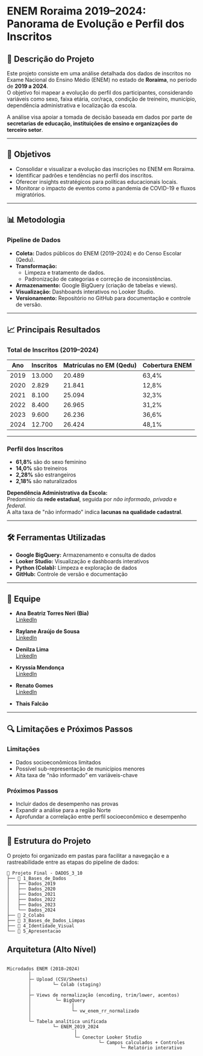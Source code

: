 # ENEM Roraima 2019–2024: Panorama de Evolução e Perfil dos Inscritos

## 📌 Descrição do Projeto
Este projeto consiste em uma análise detalhada dos dados de inscritos no Exame Nacional do Ensino Médio (ENEM) no estado de **Roraima**, no período de **2019 a 2024**.  
O objetivo foi mapear a evolução do perfil dos participantes, considerando variáveis como sexo, faixa etária, cor/raça, condição de treineiro, município, dependência administrativa e localização da escola.

A análise visa apoiar a tomada de decisão baseada em dados por parte de **secretarias de educação, instituições de ensino e organizações do terceiro setor**.

---

## 🎯 Objetivos
- Consolidar e visualizar a evolução das inscrições no ENEM em Roraima.  
- Identificar padrões e tendências no perfil dos inscritos.  
- Oferecer insights estratégicos para políticas educacionais locais.  
- Monitorar o impacto de eventos como a pandemia de COVID-19 e fluxos migratórios.  

---

## 📊 Metodologia

### **Pipeline de Dados**
- **Coleta:** Dados públicos do ENEM (2019–2024) e do Censo Escolar (Qedu).  
- **Transformação:**
  - Limpeza e tratamento de dados.  
  - Padronização de categorias e correção de inconsistências.  
- **Armazenamento:** Google BigQuery (criação de tabelas e views).  
- **Visualização:** Dashboards interativos no Looker Studio.  
- **Versionamento:** Repositório no GitHub para documentação e controle de versão.  

---

## 📈 Principais Resultados

### **Total de Inscritos (2019–2024)**

| Ano  | Inscritos | Matrículas no EM (Qedu) | Cobertura ENEM |
|------|------------|--------------------------|----------------|
| 2019 | 13.000     | 20.489                  | 63,4%          |
| 2020 | 2.829      | 21.841                  | 12,8%          |
| 2021 | 8.100      | 25.094                  | 32,3%          |
| 2022 | 8.400      | 26.965                  | 31,2%          |
| 2023 | 9.600      | 26.236                  | 36,6%          |
| 2024 | 12.700     | 26.424                  | 48,1%          |

---

### **Perfil dos Inscritos**
- **61,8%** são do sexo feminino  
- **14,0%** são treineiros  
- **2,28%** são estrangeiros  
- **2,18%** são naturalizados  

**Dependência Administrativa da Escola:**  
Predomínio da **rede estadual**, seguida por *não informado*, *privada* e *federal*.  
A alta taxa de "não informado" indica **lacunas na qualidade cadastral**.

---

## 🛠️ Ferramentas Utilizadas
- **Google BigQuery:** Armazenamento e consulta de dados  
- **Looker Studio:** Visualização e dashboards interativos  
- **Python (Colab):** Limpeza e exploração de dados  
- **GitHub:** Controle de versão e documentação  

---

## 👥 Equipe

- **Ana Beatriz Torres Neri (Bia)**  
  [LinkedIn](https://www.linkedin.com/in/biapeabody/)  

- **Raylane Araújo de Sousa**  
  [LinkedIn](https://www.linkedin.com/in/raylane-araujo)  

- **Denilza Lima**  
  [LinkedIn](https://www.linkedin.com/in/denilzalima)  

- **Kryssia Mendonça**  
  [LinkedIn](https://www.linkedin.com/in/kryssiajm/)  

- **Renato Gomes**  
  [LinkedIn](https://www.linkedin.com/in/renato-gomes-souza/)

- **Thais Falcão**

---

## 🔍 Limitações e Próximos Passos

### **Limitações**
- Dados socioeconômicos limitados  
- Possível sub-representação de municípios menores  
- Alta taxa de “não informado” em variáveis-chave  

### **Próximos Passos**
- Incluir dados de desempenho nas provas  
- Expandir a análise para a região Norte  
- Aprofundar a correlação entre perfil socioeconômico e desempenho  

---

## 📂 Estrutura do Projeto

O projeto foi organizado em pastas para facilitar a navegação e a rastreabilidade entre as etapas do pipeline de dados:

```text
📂 Projeto Final - DADOS_3_10
├── 📂 1_Bases_de_Dados
│   ├── Dados_2019
│   ├── Dados_2020
│   ├── Dados_2021
│   ├── Dados_2022
│   ├── Dados_2023
│   └── Dados_2024
├── 📂 2_Colabs
├── 📂 3_Bases_de_Dados_Limpas
├── 📂 4_Identidade_Visual
└── 📂 5_Apresentacao

```


## **Arquitetura (Alto Nível)**

```text

Microdados ENEM (2018–2024)
        │
        ├─ Upload (CSV/Sheets)
        │        └─ Colab (staging)
        │
        ├─ Views de normalização (encoding, trim/lower, acentos)
		│ 	      └─ BigQuery
        │	  	        │
        │        	  	└─ vw_enem_rr_normalizado
        │
        └─ Tabela analítica unificada
                 └─ ENEM_2019_2024
                         │
                         └─ Conector Looker Studio
                                  └─ Campos calculados + Controles
                                          └─ Relatório interativo
````


